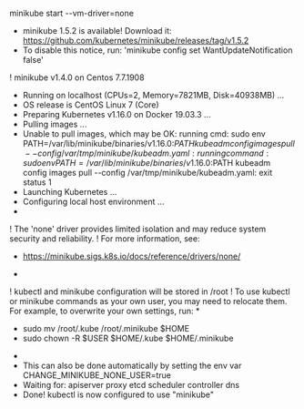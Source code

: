 minikube start --vm-driver=none
* minikube 1.5.2 is available! Download it: https://github.com/kubernetes/minikube/releases/tag/v1.5.2
* To disable this notice, run: 'minikube config set WantUpdateNotification false'

! minikube v1.4.0 on Centos 7.7.1908
* Running on localhost (CPUs=2, Memory=7821MB, Disk=40938MB) ...
* OS release is CentOS Linux 7 (Core)
* Preparing Kubernetes v1.16.0 on Docker 19.03.3 ...
* Pulling images ...
* Unable to pull images, which may be OK: running cmd: sudo env PATH=/var/lib/minikube/binaries/v1.16.0:$PATH kubeadm config images pull --config /var/tmp/minikube/kubeadm.yaml: running command: sudo env PATH=/var/lib/minikube/binaries/v1.16.0:$PATH kubeadm config images pull --config /var/tmp/minikube/kubeadm.yaml: exit status 1
* Launching Kubernetes ... 
* Configuring local host environment ...
* 
! The 'none' driver provides limited isolation and may reduce system security and reliability.
! For more information, see:
  - https://minikube.sigs.k8s.io/docs/reference/drivers/none/
* 
! kubectl and minikube configuration will be stored in /root
! To use kubectl or minikube commands as your own user, you may need to relocate them. For example, to overwrite your own settings, run:
* 
  - sudo mv /root/.kube /root/.minikube $HOME
  - sudo chown -R $USER $HOME/.kube $HOME/.minikube
* 
* This can also be done automatically by setting the env var CHANGE_MINIKUBE_NONE_USER=true
* Waiting for: apiserver proxy etcd scheduler controller dns
* Done! kubectl is now configured to use "minikube"
